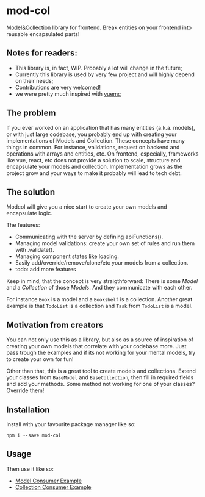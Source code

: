 # mod-col

[Model&amp;Collection](https://github.com/Vterebenin/mod-col) library for frontend. Break entities on your frontend into reusable encapsulated parts!

## Notes for readers:

- This library is, in fact, WIP. Probably a lot will change in the future;
- Currently this library is used by very few project and will highly depend on their needs;
- Contributions are very welcomed!
- we were pretty much inspired with [vuemc](https://vuemc.io/)

## The problem 

If you ever worked on an application that has many entities (a.k.a. models), or with just large codebase, you probably end up with creating your implementations of Models and Collection. These concepts have many things in common. For instance, validations, request on backend and operations with arrays and entities, etc. On frontend, especially, frameworks like vue, react, etc does not provide a solution to scale, structure and encapsulate your models and collection. Implementation grows as the project grow and your ways to make it probably will lead to tech debt. 

## The solution

Modcol will give you a nice start to create your own models and encapsulate logic.

The features:
- Communicating with the server by defining apiFunctions().
- Managing model validations: create your own set of rules and run them with .validate().
- Managing component states like loading.
- Easily add/override/remove/clone/etc your models from a collection.
- todo: add more features

Keep in mind, that the concept is very straigthforward: There is some *Model* and a *Collection* of those *Models*. And they communicate with each other. 

For instance `Book` is a model and a `Bookshelf` is a collection. Another great example is that `TodoList` is a collection and `Task` from `TodoList` is a model.

## Motivation from creators

You can not only use this as a library, but also as a source of inspiration of creating your own models that correlate with your codebase more. Just pass trough the examples and if its not working for your mental models, try to create your own for fun!

Other than that, this is a great tool to create models and collections. Extend your classes from `BaseModel` and `BaseCollection`, then fill in required fields and add your methods. Some method not working for one of your classes? Override them!

## Installation

Install with your favourite package manager like so:

```
npm i --save mod-col
```

## Usage

Then use it like so: 

- [Model Consumer Example](https://github.com/Vterebenin/mod-col/blob/main/src/tests/consumers/BaseModel.spec.ts)
- [Collection Consumer Example](https://github.com/Vterebenin/mod-col/blob/main/src/tests/consumers/BaseCollection.spec.ts)


